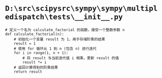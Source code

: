 # `D:\src\scipysrc\sympy\sympy\multipledispatch\tests\__init__.py`

```
# 定义一个名为 calculate_factorial 的函数，接受一个整数参数 n
def calculate_factorial(n):
    # 初始化一个变量 result 为 1，用于存储阶乘的结果
    result = 1
    # 使用 for 循环从 1 到 n (包含 n) 进行迭代
    for i in range(1, n + 1):
        # 将 result 与当前迭代值 i 相乘，更新 result 的值
        result *= i
    # 返回计算得到的阶乘结果
    return result
```